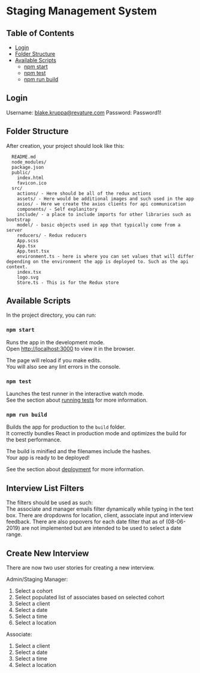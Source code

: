 # Staging Management System
## Table of Contents
- [Login](#login)
- [Folder Structure](#folder-structure)
- [Available Scripts](#available-scripts)
  - [npm start](#npm-start)
  - [npm test](#npm-test)
  - [npm run build](#npm-run-build)

## Login
Username: blake.kruppa@revature.com
Password: Password1!

## Folder Structure

After creation, your project should look like this:

```
  README.md
  node_modules/
  package.json
  public/
    index.html
    favicon.ico
  src/
    actions/ - Here should be all of the redux actions
    assets/ - Here would be additional images and such used in the app
    axios/ - Here we create the axios clients for api communication
    components/ - Self explanitory
    include/ - a place to include imports for other libraries such as bootstrap
    model/ - basic objects used in app that typically come from a server
    reducers/ - Redux reducers
    App.scss
    App.tsx
    App.test.tsx
    environment.ts - here is where you can set values that will differ depending on the environment the app is deployed to. Such as the api context.
    index.tsx
    logo.svg
    Store.ts - This is for the Redux store
```

## Available Scripts

In the project directory, you can run:

### `npm start`

Runs the app in the development mode.<br>
Open [http://localhost:3000](http://localhost:3000) to view it in the browser.

The page will reload if you make edits.<br>
You will also see any lint errors in the console.

### `npm test`

Launches the test runner in the interactive watch mode.<br>
See the section about [running tests](#running-tests) for more information.

### `npm run build`

Builds the app for production to the `build` folder.<br>
It correctly bundles React in production mode and optimizes the build for the best performance.

The build is minified and the filenames include the hashes.<br>
Your app is ready to be deployed!

See the section about [deployment](#deployment) for more information.

## Interview List Filters

The filters should be used as such:<br>
The associate and manager emails filter dynamically while typing in the text box.
There are dropdowns for location, client, associate input and interview feedback.
There are also popovers for each date filter that as of (08-06-2019) are not 
implemented but are intended to be used to select a date range.

## Create New Interview

There are now two user stories for creating a new interview.

Admin/Staging Manager: 
1. Select a cohort
2. Select populated list of associates based on selected cohort
3. Select a client
4. Select a date
5. Select a time
6. Select a location

Associate:
1. Select a client
2. Select a date
3. Select a time
4. Select a location


